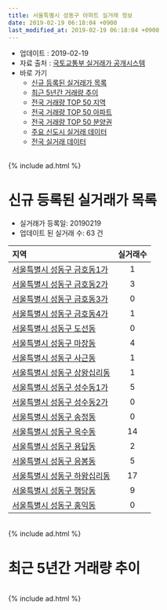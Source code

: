 ```yaml
---
title: 서울특별시 성동구 아파트 실거래 정보
date: 2019-02-19 06:18:04 +0900
last_modified_at: 2019-02-19 06:18:04 +0900
---
```


* 업데이트 : 2019-02-19
* 자료 출처 : [국토교통부 실거래가 공개시스템](http://rt.molit.go.kr)
* 바로 가기
    * [신규 등록된 실거래가 목록](#신규-등록된-실거래가-목록)
    * [최근 5년간 거래량 추이](#최근-5년간-거래량-추이)
    * [전국 거래량 TOP 50 지역](https://ayogom.github.io/apt-trade-info/최근-3개월-전국에서-가장-거래가-많이-발생한-지역)
    * [전국 거래량 TOP 50 아파트](https://ayogom.github.io/apt-trade-info/최근-3개월-전국에서-가장-거래가-많이-발생한-아파트)
    * [전국 거래량 TOP 50 분양권](https://ayogom.github.io/apt-trade-info/최근-3개월-전국에서-가장-거래가-많이-발생한-분양권)
    * [주요 신도시 실거래 데이터](https://ayogom.github.io/apt-trade-info/주요-신도시)
    * [전국 실거래 데이터](https://ayogom.github.io/apt-trade-info/전국)

<br>
{% include ad.html %}
<br>

# 신규 등록된 실거래가 목록
* 실거래가 등록일: 20190219
* 업데이트 된 실거래 수: 63 건


|지역|실거래수|
|:---|:---:|
|[서울특별시 성동구 금호동1가](https://ayogom.github.io/apt-trade-info/서울특별시-성동구-금호동1가)|1|
|[서울특별시 성동구 금호동2가](https://ayogom.github.io/apt-trade-info/서울특별시-성동구-금호동2가)|3|
|[서울특별시 성동구 금호동3가](https://ayogom.github.io/apt-trade-info/서울특별시-성동구-금호동3가)|0|
|[서울특별시 성동구 금호동4가](https://ayogom.github.io/apt-trade-info/서울특별시-성동구-금호동4가)|1|
|[서울특별시 성동구 도선동](https://ayogom.github.io/apt-trade-info/서울특별시-성동구-도선동)|0|
|[서울특별시 성동구 마장동](https://ayogom.github.io/apt-trade-info/서울특별시-성동구-마장동)|4|
|[서울특별시 성동구 사근동](https://ayogom.github.io/apt-trade-info/서울특별시-성동구-사근동)|1|
|[서울특별시 성동구 상왕십리동](https://ayogom.github.io/apt-trade-info/서울특별시-성동구-상왕십리동)|1|
|[서울특별시 성동구 성수동1가](https://ayogom.github.io/apt-trade-info/서울특별시-성동구-성수동1가)|5|
|[서울특별시 성동구 성수동2가](https://ayogom.github.io/apt-trade-info/서울특별시-성동구-성수동2가)|0|
|[서울특별시 성동구 송정동](https://ayogom.github.io/apt-trade-info/서울특별시-성동구-송정동)|0|
|[서울특별시 성동구 옥수동](https://ayogom.github.io/apt-trade-info/서울특별시-성동구-옥수동)|14|
|[서울특별시 성동구 용답동](https://ayogom.github.io/apt-trade-info/서울특별시-성동구-용답동)|2|
|[서울특별시 성동구 응봉동](https://ayogom.github.io/apt-trade-info/서울특별시-성동구-응봉동)|5|
|[서울특별시 성동구 하왕십리동](https://ayogom.github.io/apt-trade-info/서울특별시-성동구-하왕십리동)|17|
|[서울특별시 성동구 행당동](https://ayogom.github.io/apt-trade-info/서울특별시-성동구-행당동)|9|
|[서울특별시 성동구 홍익동](https://ayogom.github.io/apt-trade-info/서울특별시-성동구-홍익동)|0|


<br>
{% include ad.html %}
<br>

# 최근 5년간 거래량 추이


<div style="width:100%;">
    <canvas id="deal_progress" height="200"></canvas>
</div>

<script>
new Chart(document.getElementById("deal_progress"), {
    type: 'line',
    data: {
        labels: ['201402','201403','201404','201405','201406','201407','201408','201409','201410','201411','201412','201501','201502','201503','201504','201505','201506','201507','201508','201509','201510','201511','201512','201601','201602','201603','201604','201605','201606','201607','201608','201609','201610','201611','201612','201701','201702','201703','201704','201705','201706','201707','201708','201709','201710','201711','201712','201801','201802','201803','201804','201805','201806','201807','201808','201809','201810','201811','201812','201901','201902'],
        datasets: [{
            label: '매매',
            pointRadius: 1,
            data: [336, 309, 220, 153, 186, 234, 354, 381, 325, 260, 250, 336, 330, 647, 478, 383, 384, 383, 309, 327, 417, 251, 161, 161, 179, 308, 349, 371, 506, 508, 423, 379, 472, 212, 141, 133, 222, 323, 439, 663, 616, 616, 168, 229, 227, 384, 403, 638, 343, 255, 104, 110, 109, 182, 599, 290, 110, 86, 51, 26, 3],
            borderColor: "rgba(255, 201, 14, 1)",
            backgroundColor: "rgba(255, 201, 14, 0.5)",
            fill: false,
            lineTension: 0
        },{
            label: '전월세',
            pointRadius: 1,
            data: [633, 702, 527, 517, 461, 510, 528, 508, 525, 497, 592, 645, 595, 704, 538, 486, 484, 431, 402, 340, 375, 352, 432, 458, 459, 564, 483, 505, 487, 456, 491, 442, 569, 522, 812, 817, 763, 607, 554, 555, 552, 586, 531, 531, 393, 439, 509, 686, 629, 821, 613, 593, 565, 543, 573, 568, 576, 518, 552, 458, 131],
            borderColor: "rgba(0, 141, 185, 1)",
            backgroundColor: "rgba(0, 141, 185, 0.5)",
            fill: false,
            lineTension: 0
        }
        ]
    },
    options: {
        responsive: true,
        title: {
            display: false
        },
        tooltips: {
            mode: 'index',
            intersect: false
        },
        hover: {
            mode: 'nearest',
            intersect: true
        },
        scales: {
            xAxes: [{
                display: true,
                scaleLabel: {
                    display: true,
                    labelString: '년/월'
                }
            }],
            yAxes: [{
                display: true,
                ticks: {
                    suggestedMin: 0,
                },
                scaleLabel: {
                    display: true,
                    labelString: '실거래 수'
                }
            }]
        }
    }
});

</script>


<br>
{% include ad.html %}
<br>

